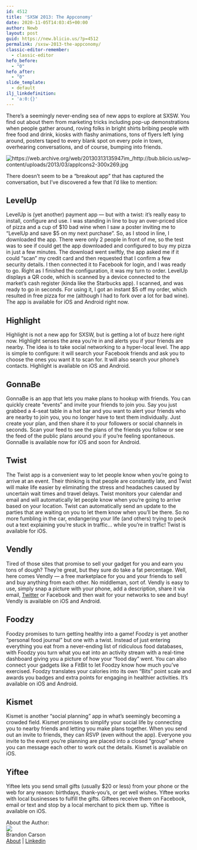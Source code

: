 ```yaml
---
id: 4512
title: 'SXSW 2013: The Appconomy'
date: 2020-11-05T14:03:45+00:00
author: Newb
layout: post
guid: https://new.blicio.us/?p=4512
permalink: /sxsw-2013-the-appconomy/
classic-editor-remember:
  - classic-editor
hefo_before:
  - "0"
hefo_after:
  - "0"
slide_template:
  - default
ilj_linkdefinition:
  - 'a:0:{}'
---
```

There’s a seemingly never-ending sea of new apps to explore at SXSW. You find out about them from marketing tricks including pop-up demonstrations when people gather around, roving folks in bright shirts bribing people with free food and drink, kiosks with flashy animations, tons of flyers left lying around, posters taped to every blank spot on every pole in town, overhearing conversations, and of course, bumping into friends.

![](https://web.archive.org/web/20130313135947im_/http://bub.blicio.us/wp-content/uploads/2013/03/appIcons2-300x269.jpg "https://web.archive.org/web/20130313135947im_/http://bub.blicio.us/wp-content/uploads/2013/03/appIcons2-300x269.jpg") 

There doesn’t seem to be a “breakout app” that has captured the conversation, but I’ve discovered a few that I’d like to mention:

## LevelUp

LevelUp is (yet another) payment app — but with a twist: it’s really easy to install, configure and use. I was standing in line to buy an over-priced slice of pizza and a cup of $10 bad wine when I saw a poster inviting me to “LevelUp and save $5 on my next purchase”. So, as I stood in line, I downloaded the app. There were only 2 people in front of me, so the test was to see if could get the app downloaded and configured to buy my pizza in just a few minutes. The download went swiftly, the app asked me if it could “scan” my credit card and then requested that I confirm a few security details. I then connected it to Facebook for login, and I was ready to go. Right as I finished the configuration, it was my turn to order. LevelUp displays a QR code, which is scanned by a device connected to the market’s cash register (kinda like the Starbucks app). I scanned, and was ready to go in seconds. For using it, I got an instant $5 off my order, which resulted in free pizza for me (although I had to fork over a lot for bad wine). The app is available for iOS and Android right now.

## Highlight

Highlight is not a new app for SXSW, but is getting a lot of buzz here right now. Highlight senses the area you’re in and alerts you if your friends are nearby. The idea is to take social networking to a hyper-local level. The app is simple to configure: it will search your Facebook friends and ask you to choose the ones you want it to scan for. It will also search your phone’s contacts. Highlight is available on iOS and Android.

## GonnaBe

GonnaBe is an app that lets you make plans to hookup with friends. You can quickly create “events” and invite your friends to join you. Say you just grabbed a 4-seat table in a hot bar and you want to alert your friends who are nearby to join you, you no longer have to text them individually. Just create your plan, and then share it to your followers or social channels in seconds. Scan your feed to see the plans of the friends you follow or see the feed of the public plans around you if you’re feeling spontaneous. GonnaBe is available now for iOS and soon for Android.

## Twist

The Twist app is a convenient way to let people know when you’re going to arrive at an event. Their thinking is that people are constantly late, and Twist will make life easier by eliminating the stress and headaches caused by uncertain wait times and travel delays. Twist monitors your calendar and email and will automatically let people know when you’re going to arrive based on your location. Twist can automatically send an update to the parties that are waiting on you to let them know when you’ll be there. So no more fumbling in the car, endangering your life (and others) trying to peck out a text explaining you’re stuck in traffic… while you’re in traffic! Twist is available for iOS.

## Vendly

Tired of those sites that promise to sell your gadget for you and earn you tons of dough? They’re great, but they sure do take a fat percentage. Well, here comes Vendly — a free marketplace for you and your friends to sell and buy anything from each other. No middleman, sort of. Vendly is easy to use, simply snap a picture with your phone, add a description, share it via email, [Twitter](https://new.blicio.us/how-to-promote-your-startup-using-twitter/) or Facebook and then wait for your networks to see and buy! Vendly is available on iOS and Android.

## Foodzy

Foodzy promises to turn getting healthy into a game! Foodzy is yet another “personal food journal” but one with a twist. Instead of just entering everything you eat from a never-ending list of ridiculous food databases, with Foodzy you turn what you eat into an activity stream with a real-time dashboard giving you a picture of how your “food day” went. You can also connect your gadgets like a FitBit to let Foodzy know how much you’ve exercised. Foodzy translates your calories into its own “Bits” point scale and awards you badges and extra points for engaging in healthier activities. It’s available on iOS and Android.

## Kismet

Kismet is another “social planning” app in what’s seemingly becoming a crowded field. Kismet promises to simplify your social life by connecting you to nearby friends and letting you make plans together. When you send out an invite to friends, they can RSVP (even without the app). Everyone you invite to the event you’re planning are placed into a closed “group” where you can message each other to work out the details. Kismet is available on iOS.

## Yiftee

Yiftee lets you send small gifts (usually $20 or less) from your phone or the web for any reason: birthdays, thank-you’s, or get well wishes. Yiftee works with local businesses to fulfill the gifts. Giftees receive them on Facebook, email or text and stop by a local merchant to pick them up. Yiftee is available on iOS.

About the Author:  
![](http://0.gravatar.com/avatar/059878b6200e7047c1eb6a8849900425)  
Brandon Carson  
[About](https://web.archive.org/web/20130313135947/http://about.me/brandonwcarson) | [Linkedin](https://web.archive.org/web/20130313135947/http://www.linkedin.com/in/brandoncarson)